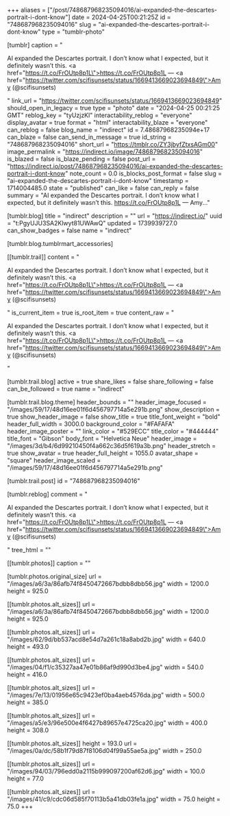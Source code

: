 +++
aliases = ["/post/748687968235094016/ai-expanded-the-descartes-portrait-i-dont-know"]
date = 2024-04-25T00:21:25Z
id = "748687968235094016"
slug = "ai-expanded-the-descartes-portrait-i-dont-know"
type = "tumblr-photo"

[tumblr]
caption = "<p>AI expanded the Descartes portrait.  I don’t know what I expected, but it definitely wasn’t this. <a href=\"https://t.co/FrOUtp8p1L\">https://t.co/FrOUtp8p1L</a> — <a href=\"https://twitter.com/scifisunsets/status/1669413669023694849\">Amy (@scifisunsets)</a></p>"
link_url = "https://twitter.com/scifisunsets/status/1669413669023694849"
should_open_in_legacy = true
type = "photo"
date = "2024-04-25 00:21:25 GMT"
reblog_key = "tyUzjzKl"
interactability_reblog = "everyone"
display_avatar = true
format = "html"
interactability_blaze = "everyone"
can_reblog = false
blog_name = "indirect"
id = 7.48687968235094e+17
can_blaze = false
can_send_in_message = true
id_string = "748687968235094016"
short_url = "https://tmblr.co/ZY3jbyfZtxsAGm00"
image_permalink = "https://indirect.io/image/748687968235094016"
is_blazed = false
is_blaze_pending = false
post_url = "https://indirect.io/post/748687968235094016/ai-expanded-the-descartes-portrait-i-dont-know"
note_count = 0.0
is_blocks_post_format = false
slug = "ai-expanded-the-descartes-portrait-i-dont-know"
timestamp = 1714004485.0
state = "published"
can_like = false
can_reply = false
summary = "AI expanded the Descartes portrait.  I don’t know what I expected, but it definitely wasn’t this. https://t.co/FrOUtp8p1L — Amy..."

[tumblr.blog]
title = "indirect"
description = ""
url = "https://indirect.io/"
uuid = "t:PgyUJU3SA2Klwyt81UWAwQ"
updated = 1739939727.0
can_show_badges = false
name = "indirect"

[tumblr.blog.tumblrmart_accessories]

[[tumblr.trail]]
content = "<p>AI expanded the Descartes portrait.  I don&rsquo;t know what I expected, but it definitely wasn&rsquo;t this. <a href=\"https://t.co/FrOUtp8p1L\">https://t.co/FrOUtp8p1L</a> &mdash; <a href=\"https://twitter.com/scifisunsets/status/1669413669023694849\">Amy (@scifisunsets)</a></p>"
is_current_item = true
is_root_item = true
content_raw = "<p>AI expanded the Descartes portrait.  I don’t know what I expected, but it definitely wasn’t this. <a href=\"https://t.co/FrOUtp8p1L\">https://t.co/FrOUtp8p1L</a> — <a href=\"https://twitter.com/scifisunsets/status/1669413669023694849\">Amy (@scifisunsets)</a></p>"

[tumblr.trail.blog]
active = true
share_likes = false
share_following = false
can_be_followed = true
name = "indirect"

[tumblr.trail.blog.theme]
header_bounds = ""
header_image_focused = "/images/59/17/48d16ee01f6d456797714a5e291b.png"
show_description = true
show_header_image = false
show_title = true
title_font_weight = "bold"
header_full_width = 3000.0
background_color = "#FAFAFA"
header_image_poster = ""
link_color = "#529ECC"
title_color = "#444444"
title_font = "Gibson"
body_font = "Helvetica Neue"
header_image = "/images/3d/b4/6d99210450f4a662c36d5f619a3b.png"
header_stretch = true
show_avatar = true
header_full_height = 1055.0
avatar_shape = "square"
header_image_scaled = "/images/59/17/48d16ee01f6d456797714a5e291b.png"

[tumblr.trail.post]
id = "748687968235094016"

[tumblr.reblog]
comment = "<p>AI expanded the Descartes portrait.  I don’t know what I expected, but it definitely wasn’t this. <a href=\"https://t.co/FrOUtp8p1L\">https://t.co/FrOUtp8p1L</a> — <a href=\"https://twitter.com/scifisunsets/status/1669413669023694849\">Amy (@scifisunsets)</a></p>"
tree_html = ""

[[tumblr.photos]]
caption = ""

[tumblr.photos.original_size]
url = "/images/a6/3a/86afb74f8450472667bdbb8dbb56.jpg"
width = 1200.0
height = 925.0

[[tumblr.photos.alt_sizes]]
url = "/images/a6/3a/86afb74f8450472667bdbb8dbb56.jpg"
width = 1200.0
height = 925.0

[[tumblr.photos.alt_sizes]]
url = "/images/62/9d/bb537acd8e54d7a261c18a8abd2b.jpg"
width = 640.0
height = 493.0

[[tumblr.photos.alt_sizes]]
url = "/images/04/f1/c35327aa47e01b86af9d990d3be4.jpg"
width = 540.0
height = 416.0

[[tumblr.photos.alt_sizes]]
url = "/images/7e/13/01956e65c9423ef0ba4aeb4576da.jpg"
width = 500.0
height = 385.0

[[tumblr.photos.alt_sizes]]
url = "/images/a5/e3/96e500e4f6427b89657e4725ca20.jpg"
width = 400.0
height = 308.0

[[tumblr.photos.alt_sizes]]
height = 193.0
url = "/images/0a/dc/58b1f79d87f8106d04f99a55ae5a.jpg"
width = 250.0

[[tumblr.photos.alt_sizes]]
url = "/images/94/03/796edd0a2115b999097200af62d6.jpg"
width = 100.0
height = 77.0

[[tumblr.photos.alt_sizes]]
url = "/images/41/c9/cdc06d585f70113b5a41db03fe1a.jpg"
width = 75.0
height = 75.0
+++
